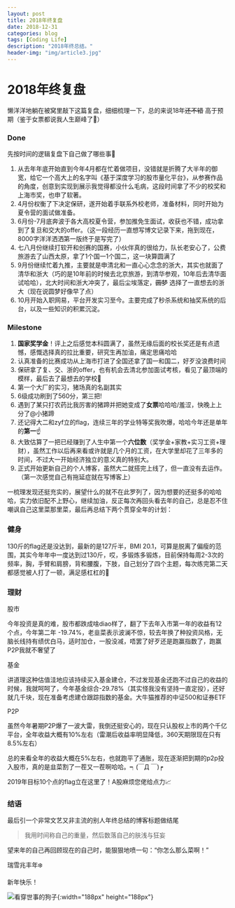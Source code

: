 ```yaml
---
layout: post
title: 2018年终复盘
date: 2018-12-31
categories: blog
tags: [Coding Life]
description: "2018年终总结。"
header-img: "img/article3.jpg"
---
```


# 2018年终复盘

懒洋洋地躺在被窝里敲下这篇复盘，细细梳理一下，总的来说18年~~还不错~~ 高于预期（鉴于女票都说我人生巅峰了🤣）
### Done
先按时间的逻辑复盘下自己做了哪些事👣
1. 从去年年底开始直到今年4月都在忙着做项目，没错就是折腾了大半年的御宽，给它一个高大上的名字叫《基于深度学习的股市量化平台》，从参赛作品的角度，创意到实现到展示我觉得都没什么毛病，这段时间拿了不少的校奖和上海市奖，也申了软著。
2. 4月份权衡了下决定保研，遂开始着手联系外校老师，准备材料，同时开始为夏令营的面试做准备。
3. 6月份-7月底奔波于各大高校夏令营，参加推免生面试，收获也不错，成功拿到了复旦和交大的offer。（这一段经历一直想写博文记录下来，拖到现在，8000字洋洋洒洒第一版终于是写完了）
4. 七八月份继续打软开和创赛的国赛，小伙伴真的很给力，队长老安心了，公费旅游去了山西太原，拿了1个国一1个国二，这一块算圆满了
5. 9月份继续忙着九推，主要就是申清北和一直心心念念的浙大，其实也就面了清华和浙大（巧的是10年前的时候去北京旅游，到清华参观，10年后去清华面试哈哈），北大时间和浙大冲突了，最后尘埃落定，~~圆梦~~ 选择了一直想去的浙大（现在说圆梦好像早了点）
6. 10月开始入职网易，平台开发实习至今。主要完成了秒杀系统和抽奖系统的后台，以及一些知识的积累沉淀。

### Milestone
1. **国家奖学金**！评上之后感觉本科圆满了，虽然无缘后面的校长奖还是有点遗憾，感慨选择真的拉比重要，研究生再加油，痛定思痛哈哈
2. 认真准备的比赛成功从上海市打进了全国还拿了国一和国二，好歹没浪费时间
3. 保研拿了复、交、浙的offer，也有机会去清北参加面试考核，看见了最顶端的模样，最后去了最想去的学校🎏
4. 第一个大厂的实习，猪场真的名副其实
5. 6级成功刷到了560分，第三把!
6. 遇到了某只打农药比我厉害的猪蹄并把她变成了**女票**哈哈哈/羞涩，快晚上上分了@小猪蹄
7. 还记得大二和zyf立的flag，连续三年的学业特等奖我吹爆，哈哈今年还是单年的**第一**☝️
8. 大致估算了一把已经赚到了人生中第一个**六位数**（奖学金+家教+实习工资+理财），虽然工作以后再来看或许就是几个月的工资，在大学里却花了三年多的时间，不过大一开始经济独立的意义真的特别大。
9. 正式开始更新自己的个人博客，虽然大二就搭完上线了，但一直没有去运作。（第一次感觉自己有拖延症就在写博客上）

一梳理发现还挺充实的，展望什么的就不在此罗列了，因为想要的还挺多的哈哈哈，实力依旧配不上野心，继续加油，反正每次再回头看去年的自己，总是忍不住嘲讽自己这里菜那里菜，最后再总结下两个贯穿全年的计划：

### 健身

130斤的flag还是没达到，最新的是127斤半，BMI 20.1，可算是脱离了偏瘦的范围，其实今年年中一度达到过130斤，哎，多锻炼多锻炼，目前保持每周2-3次的频率，胸，手臂和肩膀，背和腰腹，下肢，自己划分了四个主题，每次练完第二天都感觉被人打了一顿，满足感杠杠的💪

### 理财

股市

今年投资是真的难，股市都跌成啥diao样了，翻了下去年入市第一年的收益有12个点，今年第二年 -19.74%，老韭菜表示波澜不惊，较去年换了种投资风格，无脑长线持有绩优白马，适时加仓，一股没减，唔罢了好歹还是跑赢指数了，跑赢P2P我就不奢望了

基金

讲道理这种估值洼地应该持续买入基金建仓，不过发现基金还跑不过自己的收益的时候，我就呵呵了，今年基金综合-29.78%（其实怪我没有坚持一直定投），还好就几千块，现在准备考虑建仓跟踪指数的基金。大牛猫推荐的中证500和证券ETF

P2P

虽然今年暑期P2P爆了一波大雷，我倒还挺安心的，现在只认股权上市的两个千亿平台，全年收益大概有10%左右（雷潮后收益率明显降低，360天期限现在只有8.5%左右）

总的来看全年的收益大概在5%左右，也就跑平了通胀，现在逐渐把到期的p2p投入股市，真的是韭菜割了一茬又一茬啊哈哈。┑(￣Д ￣)┍

2019年目标10个点的flag立在这里了！A股麻烦您佬给点力📈

### 结语
最后引一个非常文艺又非主流的别人年终总结的博客标题做结尾
> 我用时间称自己的重量，然后数落自己的肤浅与狂妄

望来年的自己再回顾现在的自己时，能狠狠地喷一句：“你怎么那么菜啊！”

瑞雪兆丰年❄️

新年快乐！

![看穿世事的狗子](https://apiao-1258505467.cos.ap-chengdu.myqcloud.com/blog_pic/WechatIMG19313.jpeg?q-sign-algorithm=sha1&q-ak=AKID3hgKA6ATcSkYe8AhUC2L1jeNR9lhkYRC&q-sign-time=1547977510;1547979310&q-key-time=1547977510;1547979310&q-header-list=&q-url-param-list=&q-signature=a131266e1190cda90055aff3784a4e4251bf0251&x-cos-security-token=2a84f9af1a48687519bb4063e350358aae00d08610001){:width="188px" height="188px"}
